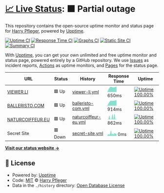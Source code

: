# [📈 Live Status](https://iwhp.github.io/upptime): <!--live status--> **🟧 Partial outage**

This repository contains the open-source uptime monitor and status page for [Harry Pfleger](http://www.infoware.li), powered by [Upptime](https://github.com/upptime/upptime).

[![Uptime CI](https://github.com/koj-co/upptime/workflows/Uptime%20CI/badge.svg)](https://github.com/koj-co/upptime/actions?query=workflow%3A%22Uptime+CI%22)
[![Response Time CI](https://github.com/koj-co/upptime/workflows/Response%20Time%20CI/badge.svg)](https://github.com/koj-co/upptime/actions?query=workflow%3A%22Response+Time+CI%22)
[![Graphs CI](https://github.com/koj-co/upptime/workflows/Graphs%20CI/badge.svg)](https://github.com/koj-co/upptime/actions?query=workflow%3A%22Graphs+CI%22)
[![Static Site CI](https://github.com/koj-co/upptime/workflows/Static%20Site%20CI/badge.svg)](https://github.com/koj-co/upptime/actions?query=workflow%3A%22Static+Site+CI%22)
[![Summary CI](https://github.com/koj-co/upptime/workflows/Summary%20CI/badge.svg)](https://github.com/koj-co/upptime/actions?query=workflow%3A%22Summary+CI%22)

With [Upptime](https://upptime.js.org), you can get your own unlimited and free uptime monitor and status page, powered entirely by a GitHub repository. We use [Issues](https://github.com/iwhp/upptime/issues) as incident reports, [Actions](https://github.com/iwhp/upptime/actions) as uptime monitors, and [Pages](https://iwhp.github.io/upptime) for the status page.

<!--start: status pages-->
<!-- This summary is generated by Upptime (https://github.com/upptime/upptime) -->
<!-- Do not edit this manually, your changes will be overwritten -->

| URL                                              | Status  | History                                                                                             | Response Time                                                                         | Uptime                                                                                                                                                                                                                     |
| ------------------------------------------------ | ------- | --------------------------------------------------------------------------------------------------- | ------------------------------------------------------------------------------------- | -------------------------------------------------------------------------------------------------------------------------------------------------------------------------------------------------------------------------- |
| [VIEWER.LI](https://www.viewer.li)               | 🟩 Up   | [viewer-li.yml](https://github.com/iwhp/upptime/commits/master/history/viewer-li.yml)               | <img alt="Response time graph" src="./graphs/viewer-li.png" height="20"> 650ms        | [![Uptime 100.00%](https://img.shields.io/endpoint?url=https%3A%2F%2Fraw.githubusercontent.com%2Fiwhp%2Fupptime%2Fmaster%2Fapi%2Fviewer-li%2Fuptime.json)](https://iwhp.github.io/upptime/history/viewer-li)               |
| [BALLERISTO.COM](https://www.balleristo.com)     | 🟩 Up   | [balleristo-com.yml](https://github.com/iwhp/upptime/commits/master/history/balleristo-com.yml)     | <img alt="Response time graph" src="./graphs/balleristo-com.png" height="20"> 914ms   | [![Uptime 100.00%](https://img.shields.io/endpoint?url=https%3A%2F%2Fraw.githubusercontent.com%2Fiwhp%2Fupptime%2Fmaster%2Fapi%2Fballeristo-com%2Fuptime.json)](https://iwhp.github.io/upptime/history/balleristo-com)     |
| [NATURCOIFFEUR.EU](https://www.naturcoiffeur.eu) | 🟩 Up   | [naturcoiffeur-eu.yml](https://github.com/iwhp/upptime/commits/master/history/naturcoiffeur-eu.yml) | <img alt="Response time graph" src="./graphs/naturcoiffeur-eu.png" height="20"> 862ms | [![Uptime 100.00%](https://img.shields.io/endpoint?url=https%3A%2F%2Fraw.githubusercontent.com%2Fiwhp%2Fupptime%2Fmaster%2Fapi%2Fnaturcoiffeur-eu%2Fuptime.json)](https://iwhp.github.io/upptime/history/naturcoiffeur-eu) |
| Secret Site                                      | 🟥 Down | [secret-site.yml](https://github.com/iwhp/upptime/commits/master/history/secret-site.yml)           | <img alt="Response time graph" src="./graphs/secret-site.png" height="20"> 0ms        | [![Uptime 100.00%](https://img.shields.io/endpoint?url=https%3A%2F%2Fraw.githubusercontent.com%2Fiwhp%2Fupptime%2Fmaster%2Fapi%2Fsecret-site%2Fuptime.json)](https://iwhp.github.io/upptime/history/secret-site)           |

<!--end: status pages-->

[**Visit our status website →**](https://iwhp.github.io/upptime)

## 📄 License

- Powered by: [Upptime](https://github.com/upptime/upptime)
- Code: [MIT](./LICENSE) © [Harry Pfleger](http://www.infoware.li)
- Data in the `./history` directory: [Open Database License](https://opendatacommons.org/licenses/odbl/1-0/)
